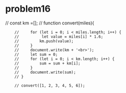 # problem16
// const km =[];
        // function convert(miles){  

        //     for (let i = 0; i < miles.length; i++) {
        //          let value = miles[i] * 1.6;
        //         km.push(value);
        //     }
        //     document.write(km + '<br>');
        //     let sum = 0;
        //     for (let i = 0; i < km.length; i++) {
        //         sum = sum + km[i];
        //     }
        //     document.write(sum);
        // }

        // convert([1, 2, 3, 4, 5, 6]); 
